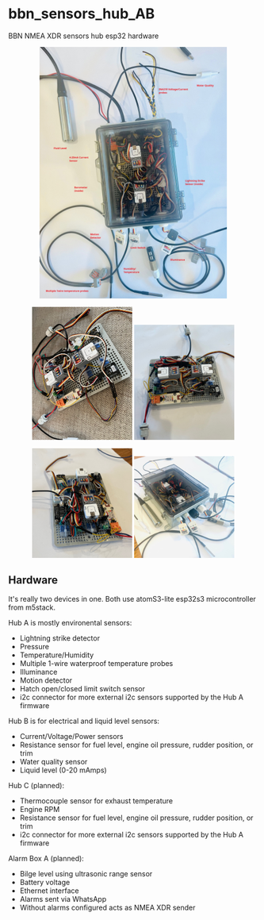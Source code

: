 # bbn_sensors_hub_AB
BBN NMEA XDR sensors hub esp32 hardware 

<p align="center">
<img src="./img/bbn_boat_sensors_hubAB_notes.jpg?raw=true" style="width: 75%; height: auto;" alt="BBN HubAB pic1" />
</p>

<p align="center">
<img src="./img/bbn_boat_sensors_hubAB_2.jpg?raw=true" style="width: 40%; height: auto;" alt="BBN HubAB pic3" />
<img src="./img/bbn_boat_sensors_hubAB_7.jpg?raw=true" style="width: 40%; height: auto;" alt="BBN HubAB pic2" />
</p>

<p align="center">
<img src="./img/bbn_boat_sensors_hubAB_5.jpg?raw=true" style="width: 40%; height: auto;" alt="BBN HubAB pic5" />
<img src="./img/bbn_boat_sensors_hubAB_10.jpg?raw=true" style="width: 40%; height: auto;" alt="BBN HubAB pic4" />
</p>

## Hardware

It's really two devices in one. Both use atomS3-lite esp32s3 microcontroller from m5stack.

Hub A is mostly environental sensors:

- Lightning strike detector
- Pressure
- Temperature/Humidity
- Multiple 1-wire waterproof temperature probes
- Illuminance
- Motion detector
- Hatch open/closed limit switch sensor
- i2c connector for more external i2c sensors supported by the Hub A firmware

Hub B is for electrical and liquid level sensors:

- Current/Voltage/Power sensors
- Resistance sensor for fuel level, engine oil pressure, rudder position, or trim
- Water quality sensor
- Liquid level (0-20 mAmps)

Hub C (planned):

- Thermocouple sensor for exhaust temperature
- Engine RPM
- Resistance sensor for fuel level, engine oil pressure, rudder position, or trim
- i2c connector for more external i2c sensors supported by the Hub A firmware

Alarm Box A (planned):

- Bilge level using ultrasonic range sensor
- Battery voltage
- Ethernet interface
- Alarms sent via WhatsApp
- Without alarms configured acts as NMEA XDR sender
